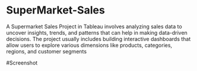# SuperMarket-Sales

A Supermarket Sales Project in Tableau involves analyzing sales data to uncover insights, trends, and patterns that can help in making data-driven decisions. The project usually includes building interactive dashboards that allow users to explore various dimensions like products, categories, regions, and customer segments


#Screenshot



